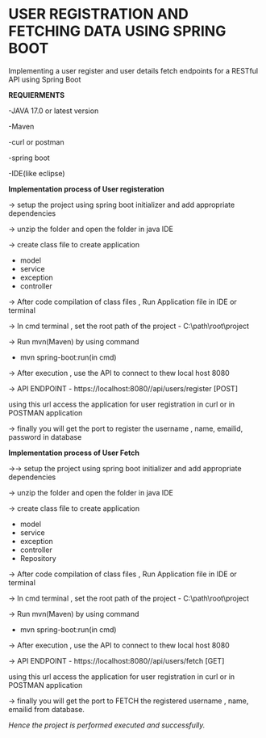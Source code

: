 # USER REGISTRATION AND FETCHING DATA USING SPRING BOOT
Implementing a user register and user details fetch endpoints for a RESTful API using Spring Boot

**REQUIERMENTS**

-JAVA 17.0 or latest version

-Maven

-curl or postman

-spring boot

-IDE(like eclipse)

**Implementation process of User registeration**

-> setup the project using spring boot initializer and add appropriate dependencies

-> unzip the folder and open the folder in java IDE

-> create class file to create application

- model
- service
- exception
- controller

-> After code compilation of class files , Run Application file in IDE or terminal

-> In cmd terminal , set the root path of the project - C:\path\root\project

-> Run mvn(Maven) by using command

 - mvn spring-boot:run(in cmd)

 -> After execution , use the API to connect to thew local host 8080

 -> API ENDPOINT - https://localhost:8080//api/users/register [POST]
 
 using this url access the application for user registration in curl or in POSTMAN application

 -> finally you will get the port to register the username , name, emailid, password in database

 **Implementation process of User Fetch**

 ->-> setup the project using spring boot initializer and add appropriate dependencies

-> unzip the folder and open the folder in java IDE

-> create class file to create application

- model
- service
- exception
- controller
- Repository

-> After code compilation of class files , Run Application file in IDE or terminal

-> In cmd terminal , set the root path of the project - C:\path\root\project

-> Run mvn(Maven) by using command

 - mvn spring-boot:run(in cmd)

 -> After execution , use the API to connect to thew local host 8080

 -> API ENDPOINT - https://localhost:8080//api/users/fetch [GET]
 
 using this url access the application for user registration in curl or in POSTMAN application

 -> finally you will get the port to FETCH the registered username , name, emailid from database.


 *Hence the project is performed executed and successfully.* 


 
